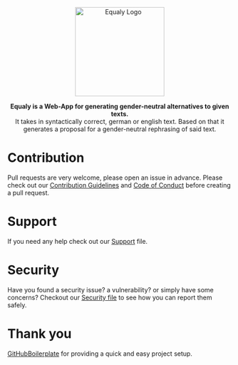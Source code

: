 
<p align="center">
<img src="https://user-images.githubusercontent.com/29037335/152511521-96842fd9-d5bd-4c3d-b1ca-07acf8205d89.png" alt="Equaly Logo" height="200">
</p>


<p align="center">
<b>Equaly is a Web-App for generating gender-neutral alternatives to given texts. </b><br>
It takes in syntactically correct, german or english text. Based on that it generates a proposal for a gender-neutral rephrasing of said text.
</p>

# Contribution
Pull requests are very welcome, please open an issue in advance.
Please check out our [Contribution Guidelines](./CONTRIBUTING.md) and [Code of Conduct](./CODE_OF_CONDUCT.md) before creating a pull request.

# Support
If you need any help check out our [Support](./SUPPORT.md) file.

# Security

Have you found a security issue? a vulnerability? or simply have some concerns?
Checkout our [Security file](./SECURITY.md) to see how you can report them safely.

# Thank you
[GitHubBoilerplate](https://github.com/Witteborn/GitHubBoilerplate) for providing a quick and easy project setup.
